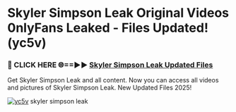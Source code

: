 # Skyler Simpson Leak Original Videos 0nlyFans Leaked - Files Updated! (yc5v)

<h3>🔴 CLICK HERE 🌐==►► <a href="https://tinyurl.com/x26r9saj" rel="nofollow">Skyler Simpson Leak Updated Files</a></h3>

Get Skyler Simpson Leak and all content. Now you can access all videos and pictures of Skyler Simpson Leak. New Updated Files 2025!

[![yc5v](https://i.imgur.com/LkgZPqh.gif)](https://tinyurl.com/x26r9saj)
skyler simpson leak
